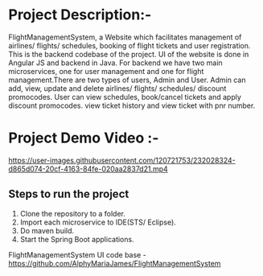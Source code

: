 # Project Description:-
FlightManagementSystem, a Website which facilitates management of airlines/ flights/ schedules, booking of flight tickets and user registration. This is the backend codebase of the project. UI of the website is done in Angular JS and backend in Java. For backend we have two main microservices, one for user management and one for flight management.There are two types of users, Admin and User. Admin can add, view, update and delete airlines/ flights/ schedules/ discount promocodes. User can view schedules, book/cancel tickets and apply discount promocodes. view ticket history and view ticket with pnr number.

# Project Demo Video :-

https://user-images.githubusercontent.com/120721753/232028324-d865d074-20cf-4163-84fe-020aa2837d21.mp4


## Steps to run the project
1. Clone the repository to a folder.
2. Import each microservice to IDE(STS/ Eclipse).
3. Do maven build. 
4. Start the Spring Boot applications.

FlightManagementSystem UI code base - https://github.com/AlphyMariaJames/FlightManagementSystem
